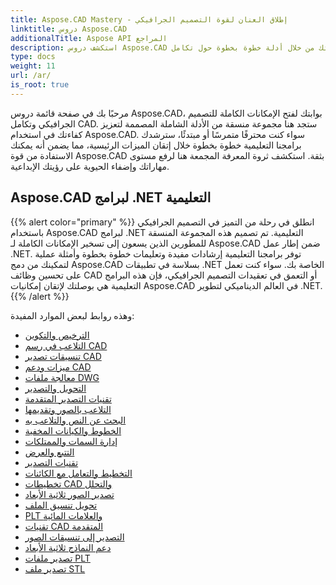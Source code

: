 ```yaml
---
title: Aspose.CAD Mastery - إطلاق العنان لقوة التصميم الجرافيكي
linktitle: دروس Aspose.CAD
additionalTitle: Aspose API المراجع
description: استكشف دروس Aspose.CAD لإتقان التصميم الجرافيكي. ارفع مهاراتك من خلال أدلة خطوة بخطوة حول تكامل CAD وأطلق العنان لإمكاناتك الإبداعية.
type: docs
weight: 11
url: /ar/
is_root: true
---
```


مرحبًا بك في صفحة قائمة دروس Aspose.CAD، بوابتك لفتح الإمكانات الكاملة للتصميم الجرافيكي وتكامل CAD. ستجد هنا مجموعة منسقة من الأدلة الشاملة المصممة لتعزيز كفاءتك في استخدام Aspose.CAD. سواء كنت محترفًا متمرسًا أو مبتدئًا، سترشدك برامجنا التعليمية خطوة بخطوة خلال إتقان الميزات الرئيسية، مما يضمن أنه يمكنك الاستفادة من قوة Aspose.CAD بثقة. استكشف ثروة المعرفة المجمعة هنا لرفع مستوى مهاراتك وإضفاء الحيوية على رؤيتك الإبداعية.

## Aspose.CAD لبرامج .NET التعليمية
{{% alert color="primary" %}}
انطلق في رحلة من التميز في التصميم الجرافيكي باستخدام Aspose.CAD لبرامج .NET التعليمية. تم تصميم هذه المجموعة المنسقة للمطورين الذين يسعون إلى تسخير الإمكانات الكاملة لـ Aspose.CAD ضمن إطار عمل .NET. توفر برامجنا التعليمية إرشادات مفيدة وتعليمات خطوة بخطوة وأمثلة عملية لتمكينك من دمج Aspose.CAD بسلاسة في تطبيقات .NET الخاصة بك. سواء كنت تعمل على تحسين وظائف CAD أو التعمق في تعقيدات التصميم الجرافيكي، فإن هذه البرامج التعليمية هي بوصلتك لإتقان إمكانيات Aspose.CAD في العالم الديناميكي لتطوير .NET.
{{% /alert %}}

وهذه روابط لبعض الموارد المفيدة:
 
- [الترخيص والتكوين](./net/licensing-and-configuration/)
- [التلاعب في رسم CAD](./net/cad-drawing-manipulation/)
- [تنسيقات تصدير CAD](./net/cad-export-formats/)
- [ميزات ودعم CAD](./net/cad-features-and-support/)
- [معالجة ملفات DWG](./net/dwg-file-manipulation/)
- [التحويل والتصدير](./net/conversion-and-export/)
- [تقنيات التصدير المتقدمة](./net/advanced-export-techniques/)
- [التلاعب بالصور وتقديمها](./net/image-manipulation-and-rendering/)
- [البحث عن النص والتلاعب به](./net/text-search-and-manipulation/)
- [الخطوط والكيانات المخفية](./net/hidden-lines-and-entities/)
- [إدارة السمات والممتلكات](./net/attribute-and-property-management/)
- [التتبع والعرض](./net/tracking-and-rendering/)
- [تقنيات التصدير](./net/export-techniques/)
- [التخطيط والتعامل مع الكائنات](./net/layout-and-object-handling/)
- [تخطيطات CAD والتحلل](./net/cad-layouts-and-decomposition/)
- [تصدير الصور ثلاثية الأبعاد](./net/3d-image-export/)
- [تحويل تنسيق الملف](./net/file-format-conversion/)
- [PLT والعلامات المائية](./net/plt-and-watermarking/)
- [تقنيات CAD المتقدمة](./net/advanced-cad-techniques/)
- [التصدير إلى تنسيقات الصور](./net/exporting-to-image-formats/)
- [دعم النماذج ثلاثية الأبعاد](./net/3d-model-support/)
- [تصدير ملفات PLT](./net/exporting-plt-files/)
- [تصدير ملف STL](./net/stl-file-export/)


